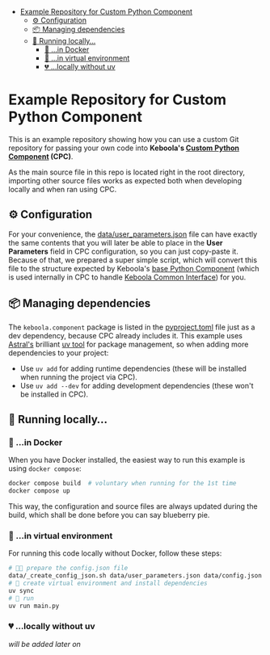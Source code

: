 - [Example Repository for Custom Python Component](#example-repository-for-custom-python-component)
  - [⚙️ Configuration](#️-configuration)
  - [📦 Managing dependencies](#-managing-dependencies)
  - [🚀 Running locally…](#-running-locally)
    - [🐋 …in Docker](#-in-docker)
    - [💜 …in virtual environment](#-in-virtual-environment)
    - [💔 …locally without uv](#-locally-without-uv)


# Example Repository for Custom Python Component

This is an example repository showing how you can use a custom Git repository for passing your own code into **Keboola's [Custom Python Component](https://github.com/keboola/component-custom-python/) (CPC)**.

As the main source file in this repo is located right in the root directory, importing other source files works as expected both when developing locally and when ran using CPC.


## ⚙️ Configuration

For your convenience, the [data/user_parameters.json](data/user_parameters.json) file can have exactly the same contents that you will later be able to place in the **User Parameters** field in CPC configuration, so you can just copy-paste it. Because of that, we prepared a super simple script, which will convert this file to the structure expected by Keboola's [base Python Component](https://github.com/keboola/python-component/) (which is used internally in CPC to handle [Keboola Common Interface](https://developers.keboola.com/extend/common-interface/)) for you.


## 📦 Managing dependencies

The `keboola.component` package is listed in the [pyproject.toml](pyproject.toml) file just as a dev dependency, because CPC already includes it. This example uses [Astral's](https://astral.sh/) brilliant [uv tool](https://docs.astral.sh/uv/#installation) for package management, so when adding more dependencies to your project:

- Use `uv add` for adding runtime dependencies (these will be installed when running the project via CPC).
- Use `uv add --dev` for adding development dependencies (these won't be installed in CPC).


## 🚀 Running locally…


### 🐋 …in Docker

When you have Docker installed, the easiest way to run this example is using `docker compose`:

```sh
docker compose build  # voluntary when running for the 1st time
docker compose up
```

This way, the configuration and source files are always updated during the build, which shall be done before you can say blueberry pie.


### 💜 …in virtual environment

For running this code locally without Docker, follow these steps:

```sh
# 🧑‍🔧 prepare the config.json file
data/_create_config_json.sh data/user_parameters.json data/config.json
# 💜 create virtual environment and install dependencies
uv sync
# 🚀 run
uv run main.py
```


### 💔 …locally without uv

*will be added later on*

